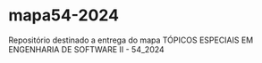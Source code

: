 # mapa54-2024
Repositório destinado a entrega do mapa TÓPICOS ESPECIAIS EM ENGENHARIA DE SOFTWARE II - 54_2024
